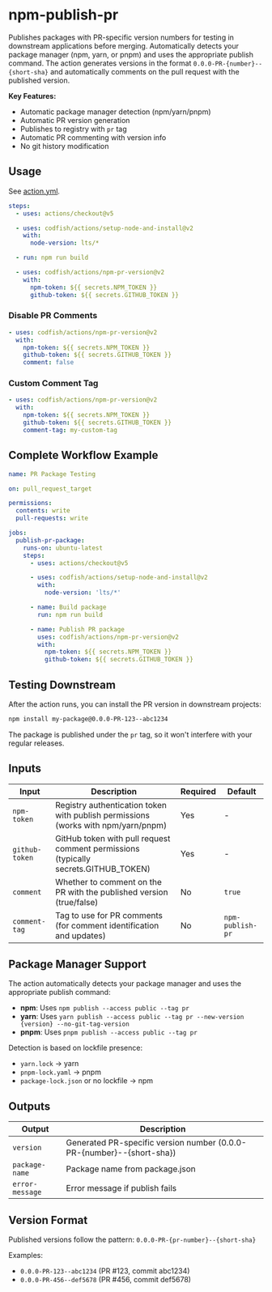 # npm-publish-pr

Publishes packages with PR-specific version numbers for testing in downstream applications before merging. Automatically
detects your package manager (npm, yarn, or pnpm) and uses the appropriate publish command. The action generates
versions in the format `0.0.0-PR-{number}--{short-sha}` and automatically comments on the pull request with the
published version.

**Key Features:**

- Automatic package manager detection (npm/yarn/pnpm)
- Automatic PR version generation
- Publishes to registry with `pr` tag
- Automatic PR commenting with version info
- No git history modification

<!-- DOCTOC SKIP -->

## Usage

See [action.yml](action.yml).

```yaml
steps:
  - uses: actions/checkout@v5

  - uses: codfish/actions/setup-node-and-install@v2
    with:
      node-version: lts/*

  - run: npm run build

  - uses: codfish/actions/npm-pr-version@v2
    with:
      npm-token: ${{ secrets.NPM_TOKEN }}
      github-token: ${{ secrets.GITHUB_TOKEN }}
```

### Disable PR Comments

```yaml
- uses: codfish/actions/npm-pr-version@v2
  with:
    npm-token: ${{ secrets.NPM_TOKEN }}
    github-token: ${{ secrets.GITHUB_TOKEN }}
    comment: false
```

### Custom Comment Tag

```yaml
- uses: codfish/actions/npm-pr-version@v2
  with:
    npm-token: ${{ secrets.NPM_TOKEN }}
    github-token: ${{ secrets.GITHUB_TOKEN }}
    comment-tag: my-custom-tag
```

## Complete Workflow Example

```yaml
name: PR Package Testing

on: pull_request_target

permissions:
  contents: write
  pull-requests: write

jobs:
  publish-pr-package:
    runs-on: ubuntu-latest
    steps:
      - uses: actions/checkout@v5

      - uses: codfish/actions/setup-node-and-install@v2
        with:
          node-version: 'lts/*'

      - name: Build package
        run: npm run build

      - name: Publish PR package
        uses: codfish/actions/npm-pr-version@v2
        with:
          npm-token: ${{ secrets.NPM_TOKEN }}
          github-token: ${{ secrets.GITHUB_TOKEN }}
```

## Testing Downstream

After the action runs, you can install the PR version in downstream projects:

```bash
npm install my-package@0.0.0-PR-123--abc1234
```

The package is published under the `pr` tag, so it won't interfere with your regular releases.

## Inputs

<!-- start inputs -->

| Input          | Description                                                                         | Required | Default          |
| -------------- | ----------------------------------------------------------------------------------- | -------- | ---------------- |
| `npm-token`    | Registry authentication token with publish permissions (works with npm/yarn/pnpm)   | Yes      | -                |
| `github-token` | GitHub token with pull request comment permissions (typically secrets.GITHUB_TOKEN) | Yes      | -                |
| `comment`      | Whether to comment on the PR with the published version (true/false)                | No       | `true`           |
| `comment-tag`  | Tag to use for PR comments (for comment identification and updates)                 | No       | `npm-publish-pr` |

<!-- end inputs -->

## Package Manager Support

The action automatically detects your package manager and uses the appropriate publish command:

- **npm**: Uses `npm publish --access public --tag pr`
- **yarn**: Uses `yarn publish --access public --tag pr --new-version {version} --no-git-tag-version`
- **pnpm**: Uses `pnpm publish --access public --tag pr`

Detection is based on lockfile presence:

- `yarn.lock` → yarn
- `pnpm-lock.yaml` → pnpm
- `package-lock.json` or no lockfile → npm

## Outputs

<!-- start outputs -->

| Output          | Description                                                           |
| --------------- | --------------------------------------------------------------------- |
| `version`       | Generated PR-specific version number (0.0.0-PR-{number}--{short-sha}) |
| `package-name`  | Package name from package.json                                        |
| `error-message` | Error message if publish fails                                        |

<!-- end outputs -->

## Version Format

Published versions follow the pattern: `0.0.0-PR-{pr-number}--{short-sha}`

Examples:

- `0.0.0-PR-123--abc1234` (PR #123, commit abc1234)
- `0.0.0-PR-456--def5678` (PR #456, commit def5678)
